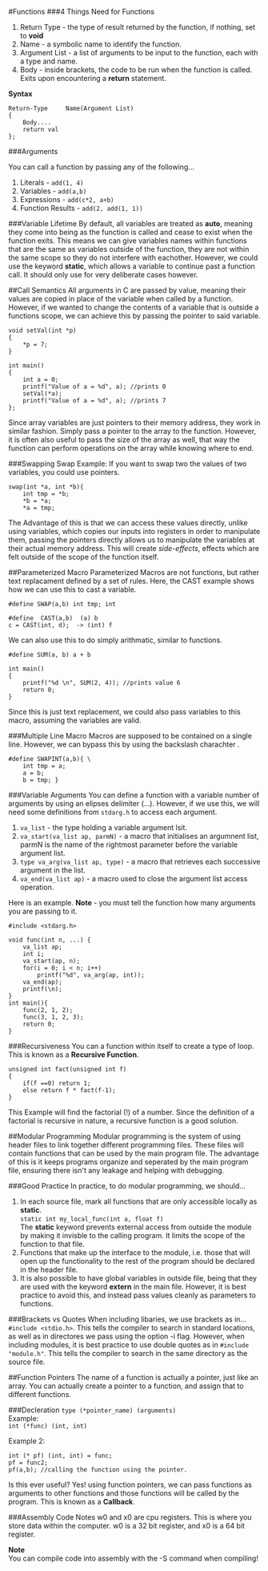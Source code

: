#Functions
###4 Things Need for Functions
1. Return Type - the type of result returned by the function, if nothing, set to **void**
2. Name - a symbolic name to identify the function.
3. Argument List - a list of arguments to be input to the function, each with a type and name.
4. Body - inside brackets, the code to be run when the function is called. Exits upon encountering a **return** statement.


**Syntax**<br>

```
Return-Type		Name(Argument List)
{
	Body....
	return val
};
```

###Arguments

You can call a function by passing any of the following...

1. Literals - `add(1, 4)`
2. Variables - `add(a,b)`
3. Expressions - `add(c*2, a+b)`
4. Function Results - `add(2, add(1, 1))`

###Variable Lifetime
By default, all variables are treated as **auto**, meaning they come into being as the function is called and cease to exist when the function exits. This means we can give variables names within functions that are the same as variables outside of the function, they are not within the same scope so they do not interfere with eachother. However, we could use the keyword **static**, which allows a variable to continue past a function call. It should only use for very deliberate cases however.

##Call Semantics
All arguments in C are passed by value, meaning their values are copied in place of the variable when called by a function. However, if we wanted to change the contents of a variable that is outside a functions scope, we can achieve this by passing the pointer to said variable. 

```
void setVal(int *p)
{
	*p = 7;
}

int main()
{
	int a = 0;
	printf("Value of a = %d", a); //prints 0
	setVal(*a);
	printf("Value of a = %d", a); //prints 7
};
```
Since array variables are just pointers to their memory address, they work in similar fashion. Simply pass a pointer to the array to the function. However, it is often also useful to pass the size of the array as well, that way the function can perform operations on the array while knowing where to end.

###Swapping
Swap Example: If you want to swap two the values of two variables, you could use pointers.

```
swap(int *a, int *b){
	int tmp = *b;
	*b = *a;
	*a = tmp;

```
The Advantage of this is that we can access these values directly, unlike using variables, which copies our inputs into registers in order to manipulate them, passing the pointers directly allows us to manipulate the variables at their actual memory address. This will create *side-effects*, effects which are felt outside of the scope of the function itself.

##Parameterized Macro
Parameterized Macros are not functions, but rather text replacament defined by a set of rules. Here, the CAST example shows how we can use this to cast a variable.

```
#define SWAP(a,b) int tmp; int 

#define	 CAST(a,b)  (a) b
c = CAST(int, d);  -> (int) f
```

We can also use this to do simply arithmatic, similar to functions.

```
#define SUM(a, b) a + b

int main()
{
	printf("%d \n", SUM(2, 4)); //prints value 6
	return 0;
}
```
Since this is just text replacement, we could also pass variables to this macro, assuming the variables are valid.

###Multiple Line Macro
Macros are supposed to be contained on a single line. However, we can bypass this by using the backslash charachter \.

```
#define SWAPINT(a,b){ \
	int tmp = a;
	a = b;
	b = tmp; }
```


###Variable Arguments
You can define a function with a variable number of arguments by using an elipses delimiter (...). However, if we use this, we will need some definitions from `stdarg.h` to access each argument.

1. `va_list` - the type holding a variable argument lsit.
2. `va_start(va_list ap, parmN)` - a macro that initialises an argumnent list, parmN is the name of the rightmost parameter before the variable argument list.
3. `type va_arg(va_list ap, type)` - a macro that retrieves each successive argument in the list.
4. `va_end(va_list ap)` - a macro used to close the argument list access operation.

Here is an example. **Note** -  you must tell the function how many arguments you are passing to it.

```
#include <stdarg.h>

void func(int n, ...) {
	va_list ap;
	int i;
	va_start(ap, n);
	for(i = 0; i < n; i++)
		printf("%d", va_arg(ap, int));
	va_end(ap);
	printf(\n);
}
int main(){
	func(2, 1, 2);
	func(3, 1, 2, 3);
	return 0;
}
```

###Recursiveness
You can a function within itself to create a type of loop. This is known as a **Recursive Function**.

```
unsigned int fact(unsigned int f)
{
	if(f ==0) return 1;
	else return f * fact(f-1);
}
```
This Example will find the factorial (!) of a number. Since the definition of a factorial is recursive in nature, a recursive function is a good solution.

##Modular Programming
Modular programming is the system of using header files to link together different programming files. These files will contain functions that can be used by the main program file. The advantage of this is it keeps programs organize and seperated by the main program file, ensuring there isn't any leakage and helping with debugging.

###Good Practice
In practice, to do modular programming, we should...

1. In each source file, mark all functions that are only accessible locally as **static**. <br> `static int my_local_func(int a, float f)`<br>The **static** keyword prevents external access from outside the module by making it invisble to the calling program. It limits the scope of the function to that file.
2. Functions that make up the interface to the module, i.e. those that will open up the functionality to the rest of the program should be declared in the header file.
3. It is also possible to have global variables in outside file, being that they are used with the keyword **extern** in the main file. However, it is best practice to avoid this, and instead pass values cleanly as parameters to functions.

###Brackets vs Quotes
When including libaries, we use brackets as in... `#include <stdio.h>`. This tells the compiler to search in standard locations, as well as in directores we pass using the option -i flag. However, when including modules, it is best practice to use double quotes as in `#include "module.h"`. This tells the compiler to search in the same directory as the source file.

##Function Pointers
The name of a function is actually a pointer, just like an array. You can actually create a pointer to a function, and assign that to different functions.

###Decleration
`type (*pointer_name) (arguments)`<br>
Example:<br>
`int (*func) (int, int)`

Example 2:
 
```
int (* pf) (int, int) = func;
pf = func2;
pf(a,b); //calling the function using the pointer.
```

Is this ever useful? Yes! using function pointers, we can pass functions as arguments to other functions and those functions will be called by the program. This is known as a **Callback**.

###Assembly Code Notes
w0 and x0 are cpu registers. This is where you store data within the computer. w0 is a 32 bit register, and x0 is a 64 bit register.

**Note**<br>
You can compile code into assembly with the -S command when compiling!
